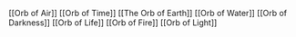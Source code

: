 [[Orb of Air]]
[[Orb of Time]]
[[The Orb of Earth]]
[[Orb of Water]]
[[Orb of Darkness]]
[[Orb of Life]]
[[Orb of Fire]]
[[Orb of Light]]